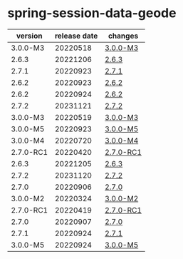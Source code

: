 # spring-session-data-geode	


|version|release date|changes|
|---|---|---|
|3.0.0-M3|20220518|[3.0.0-M3](./3.0.0-M3-20220518.md)|
|2.6.3|20221206|[2.6.3](./2.6.3-20221206.md)|
|2.7.1|20220923|[2.7.1](./2.7.1-20220923.md)|
|2.6.2|20220923|[2.6.2](./2.6.2-20220923.md)|
|2.6.2|20220924|[2.6.2](./2.6.2-20220924.md)|
|2.7.2|20231121|[2.7.2](./2.7.2-20231121.md)|
|3.0.0-M3|20220519|[3.0.0-M3](./3.0.0-M3-20220519.md)|
|3.0.0-M5|20220923|[3.0.0-M5](./3.0.0-M5-20220923.md)|
|3.0.0-M4|20220720|[3.0.0-M4](./3.0.0-M4-20220720.md)|
|2.7.0-RC1|20220420|[2.7.0-RC1](./2.7.0-RC1-20220420.md)|
|2.6.3|20221205|[2.6.3](./2.6.3-20221205.md)|
|2.7.2|20231120|[2.7.2](./2.7.2-20231120.md)|
|2.7.0|20220906|[2.7.0](./2.7.0-20220906.md)|
|3.0.0-M2|20220324|[3.0.0-M2](./3.0.0-M2-20220324.md)|
|2.7.0-RC1|20220419|[2.7.0-RC1](./2.7.0-RC1-20220419.md)|
|2.7.0|20220907|[2.7.0](./2.7.0-20220907.md)|
|2.7.1|20220924|[2.7.1](./2.7.1-20220924.md)|
|3.0.0-M5|20220924|[3.0.0-M5](./3.0.0-M5-20220924.md)|
